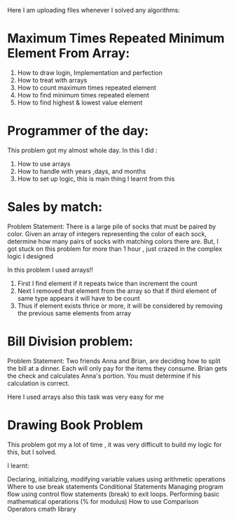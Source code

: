 Here I am uploading files whenever I solved any algorithms:

# Maximum Times Repeated Minimum Element From Array:
1) How to draw login, Implementation and perfection
2) How to treat with arrays
3) How to count maximum times repeated element
4) How to find minimum times repeated element 
5) How to find highest & lowest value element

# Programmer of the day:
This problem got my almost whole day. In this I did :
1) How to use arrays
2) How to handle with years ,days, and months
3) How to set up logic, this is main thing I learnt from this 

# Sales by match:
Problem Statement:
There is a large pile of socks that must be paired by color. Given an array of integers representing the color of each sock, determine how many pairs of socks with matching colors there are.
But,
I got stuck on this problem for more than 1 hour , just crazed in the complex logic I designed

In this problem I used arrays!!
1) First I find element if it repeats twice than increment the count
2) Next I removed that element from the array so that if third element of same type appears it will have to be count
3) Thus if element exists thrice or more, it will be considered by removing the previous same elements from array

# Bill Division problem:
Problem Statement:
Two friends Anna and Brian, are deciding how to split the bill at a dinner. Each will only pay for the items they consume. Brian gets the check and calculates Anna's portion. You must determine if his calculation is correct.

Here I used arrays also this task was very easy for me

# Drawing Book Problem
This problem got my a lot of time , it was very difficult to build my logic for this, but I solved.

I learnt:

Declaring, initializing, modifying variable values using arithmetic operations 
Where to use break statements
Conditional Statements
Managing program flow using control flow statements (break) to exit loops.
Performing basic mathematical operations (% for modulus)
How to use Comparison Operators
cmath library



